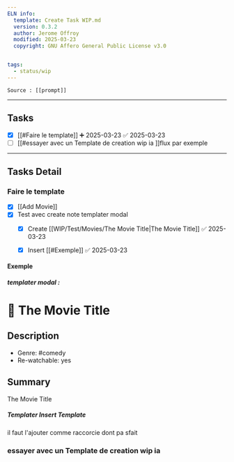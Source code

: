 ```yaml
---
ELN info:
  template: Create Task WIP.md
  version: 0.3.2
  author: Jerome Offroy
  modified: 2025-03-23
  copyright: GNU Affero General Public License v3.0


tags:
  - status/wip
---
```

````ad-tip
Source : [[prompt]]

````



---
## Tasks
- [x] [[#Faire le template]] ➕ 2025-03-23 ✅ 2025-03-23
- [ ] [[#essayer avec un Template de creation wip ia ]]flux par exemple 

---
## Tasks Detail

### Faire le template

- [x] [[Add Movie]]
- [x] Test avec create note templater modal 
	- [x] Create [[WIP/Test/Movies/The Movie Title|The Movie Title]] ✅ 2025-03-23
	- [x] Insert [[#Exemple]] ✅ 2025-03-23


#### Exemple
#####  templater modal :
# 🎥 The Movie Title

## Description

- Genre: #comedy
- Re-watchable: yes

## Summary

The Movie Title

##### Templater Insert Template
il faut l'ajouter comme raccorcie dont pa sfait 

### essayer avec un Template de creation wip ia




